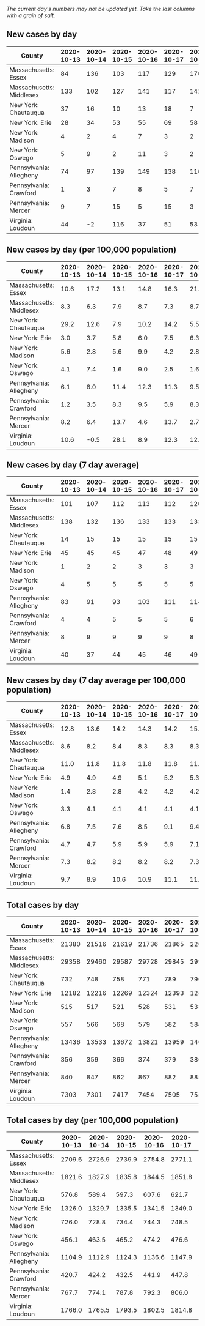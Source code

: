 _The current day's numbers may not be updated yet. Take the last columns with a grain of salt._
## New cases by day

| County | 2020-10-13 | 2020-10-14 | 2020-10-15 | 2020-10-16 | 2020-10-17 | 2020-10-18 | 2020-10-19 |
| --- | --- | --- | --- | --- | --- | --- | --- |
| Massachusetts: Essex | 84 | 136 | 103 | 117 | 129 | 170 |  |
| Massachusetts: Middlesex | 133 | 102 | 127 | 141 | 117 | 141 |  |
| New York: Chautauqua | 37 | 16 | 10 | 13 | 18 | 7 |  |
| New York: Erie | 28 | 34 | 53 | 55 | 69 | 58 |  |
| New York: Madison | 4 | 2 | 4 | 7 | 3 | 2 |  |
| New York: Oswego | 5 | 9 | 2 | 11 | 3 | 2 |  |
| Pennsylvania: Allegheny | 74 | 97 | 139 | 149 | 138 | 116 |  |
| Pennsylvania: Crawford | 1 | 3 | 7 | 8 | 5 | 7 |  |
| Pennsylvania: Mercer | 9 | 7 | 15 | 5 | 15 | 3 |  |
| Virginia: Loudoun | 44 | -2 | 116 | 37 | 51 | 53 |  |

## New cases by day (per 100,000 population)

| County | 2020-10-13 | 2020-10-14 | 2020-10-15 | 2020-10-16 | 2020-10-17 | 2020-10-18 | 2020-10-19 |
| --- | --- | --- | --- | --- | --- | --- | --- |
| Massachusetts: Essex | 10.6 | 17.2 | 13.1 | 14.8 | 16.3 | 21.5 |  |
| Massachusetts: Middlesex | 8.3 | 6.3 | 7.9 | 8.7 | 7.3 | 8.7 |  |
| New York: Chautauqua | 29.2 | 12.6 | 7.9 | 10.2 | 14.2 | 5.5 |  |
| New York: Erie | 3.0 | 3.7 | 5.8 | 6.0 | 7.5 | 6.3 |  |
| New York: Madison | 5.6 | 2.8 | 5.6 | 9.9 | 4.2 | 2.8 |  |
| New York: Oswego | 4.1 | 7.4 | 1.6 | 9.0 | 2.5 | 1.6 |  |
| Pennsylvania: Allegheny | 6.1 | 8.0 | 11.4 | 12.3 | 11.3 | 9.5 |  |
| Pennsylvania: Crawford | 1.2 | 3.5 | 8.3 | 9.5 | 5.9 | 8.3 |  |
| Pennsylvania: Mercer | 8.2 | 6.4 | 13.7 | 4.6 | 13.7 | 2.7 |  |
| Virginia: Loudoun | 10.6 | -0.5 | 28.1 | 8.9 | 12.3 | 12.8 |  |

## New cases by day (7 day average)

| County | 2020-10-13 | 2020-10-14 | 2020-10-15 | 2020-10-16 | 2020-10-17 | 2020-10-18 | 2020-10-19 |
| --- | --- | --- | --- | --- | --- | --- | --- |
| Massachusetts: Essex | 101 | 107 | 112 | 113 | 112 | 120 |  |
| Massachusetts: Middlesex | 138 | 132 | 136 | 133 | 133 | 133 |  |
| New York: Chautauqua | 14 | 15 | 15 | 15 | 15 | 15 |  |
| New York: Erie | 45 | 45 | 45 | 47 | 48 | 49 |  |
| New York: Madison | 1 | 2 | 2 | 3 | 3 | 3 |  |
| New York: Oswego | 4 | 5 | 5 | 5 | 5 | 5 |  |
| Pennsylvania: Allegheny | 83 | 91 | 93 | 103 | 111 | 114 |  |
| Pennsylvania: Crawford | 4 | 4 | 5 | 5 | 5 | 6 |  |
| Pennsylvania: Mercer | 8 | 9 | 9 | 9 | 9 | 8 |  |
| Virginia: Loudoun | 40 | 37 | 44 | 45 | 46 | 49 |  |

## New cases by day (7 day average per 100,000 population)

| County | 2020-10-13 | 2020-10-14 | 2020-10-15 | 2020-10-16 | 2020-10-17 | 2020-10-18 | 2020-10-19 |
| --- | --- | --- | --- | --- | --- | --- | --- |
| Massachusetts: Essex | 12.8 | 13.6 | 14.2 | 14.3 | 14.2 | 15.2 |  |
| Massachusetts: Middlesex | 8.6 | 8.2 | 8.4 | 8.3 | 8.3 | 8.3 |  |
| New York: Chautauqua | 11.0 | 11.8 | 11.8 | 11.8 | 11.8 | 11.8 |  |
| New York: Erie | 4.9 | 4.9 | 4.9 | 5.1 | 5.2 | 5.3 |  |
| New York: Madison | 1.4 | 2.8 | 2.8 | 4.2 | 4.2 | 4.2 |  |
| New York: Oswego | 3.3 | 4.1 | 4.1 | 4.1 | 4.1 | 4.1 |  |
| Pennsylvania: Allegheny | 6.8 | 7.5 | 7.6 | 8.5 | 9.1 | 9.4 |  |
| Pennsylvania: Crawford | 4.7 | 4.7 | 5.9 | 5.9 | 5.9 | 7.1 |  |
| Pennsylvania: Mercer | 7.3 | 8.2 | 8.2 | 8.2 | 8.2 | 7.3 |  |
| Virginia: Loudoun | 9.7 | 8.9 | 10.6 | 10.9 | 11.1 | 11.8 |  |

## Total cases by day

| County | 2020-10-13 | 2020-10-14 | 2020-10-15 | 2020-10-16 | 2020-10-17 | 2020-10-18 | 2020-10-19 |
| --- | --- | --- | --- | --- | --- | --- | --- |
| Massachusetts: Essex | 21380 | 21516 | 21619 | 21736 | 21865 | 22035 |  |
| Massachusetts: Middlesex | 29358 | 29460 | 29587 | 29728 | 29845 | 29986 |  |
| New York: Chautauqua | 732 | 748 | 758 | 771 | 789 | 796 |  |
| New York: Erie | 12182 | 12216 | 12269 | 12324 | 12393 | 12451 |  |
| New York: Madison | 515 | 517 | 521 | 528 | 531 | 533 |  |
| New York: Oswego | 557 | 566 | 568 | 579 | 582 | 584 |  |
| Pennsylvania: Allegheny | 13436 | 13533 | 13672 | 13821 | 13959 | 14075 |  |
| Pennsylvania: Crawford | 356 | 359 | 366 | 374 | 379 | 386 |  |
| Pennsylvania: Mercer | 840 | 847 | 862 | 867 | 882 | 885 |  |
| Virginia: Loudoun | 7303 | 7301 | 7417 | 7454 | 7505 | 7558 |  |

## Total cases by day (per 100,000 population)

| County | 2020-10-13 | 2020-10-14 | 2020-10-15 | 2020-10-16 | 2020-10-17 | 2020-10-18 | 2020-10-19 |
| --- | --- | --- | --- | --- | --- | --- | --- |
| Massachusetts: Essex | 2709.6 | 2726.9 | 2739.9 | 2754.8 | 2771.1 | 2792.7 |  |
| Massachusetts: Middlesex | 1821.6 | 1827.9 | 1835.8 | 1844.5 | 1851.8 | 1860.5 |  |
| New York: Chautauqua | 576.8 | 589.4 | 597.3 | 607.6 | 621.7 | 627.3 |  |
| New York: Erie | 1326.0 | 1329.7 | 1335.5 | 1341.5 | 1349.0 | 1355.3 |  |
| New York: Madison | 726.0 | 728.8 | 734.4 | 744.3 | 748.5 | 751.3 |  |
| New York: Oswego | 456.1 | 463.5 | 465.2 | 474.2 | 476.6 | 478.3 |  |
| Pennsylvania: Allegheny | 1104.9 | 1112.9 | 1124.3 | 1136.6 | 1147.9 | 1157.4 |  |
| Pennsylvania: Crawford | 420.7 | 424.2 | 432.5 | 441.9 | 447.8 | 456.1 |  |
| Pennsylvania: Mercer | 767.7 | 774.1 | 787.8 | 792.3 | 806.0 | 808.8 |  |
| Virginia: Loudoun | 1766.0 | 1765.5 | 1793.5 | 1802.5 | 1814.8 | 1827.6 |  |
